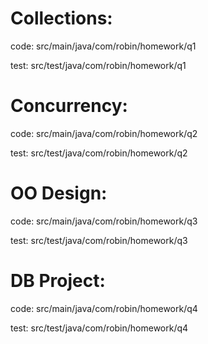 # Collections:

code: src/main/java/com/robin/homework/q1

test: src/test/java/com/robin/homework/q1

# Concurrency:

code: src/main/java/com/robin/homework/q2

test: src/test/java/com/robin/homework/q2

# OO Design:

code: src/main/java/com/robin/homework/q3

test: src/test/java/com/robin/homework/q3

# DB Project:

code: src/main/java/com/robin/homework/q4

test: src/test/java/com/robin/homework/q4


